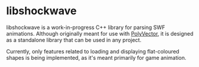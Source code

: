 libshockwave
============

libshockwave is a work-in-progress C++ library for parsing SWF animations. Although originally meant for use with [PolyVector](https://github.com/BattyBovine/polyvector), it is designed as a standalone library that can be used in any project.

Currently, only features related to loading and displaying flat-coloured shapes is being implemented, as it's meant primarily for game animation.
